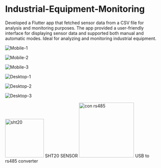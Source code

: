 # Industrial-Equipment-Monitoring
Developed a Flutter app that fetched sensor data from a CSV file for analysis and
monitoring purposes. The app provided a user-friendly interface for displaying sensor data and supported both manual and
automatic modes. Ideal for analyzing and monitoring industrial equipment.

![Mobile-1](https://github.com/yash379/Industrial-Equipment-Monitoring/assets/66986901/5c903ac9-565d-42f4-8fc6-1f0602c7ff1d)

![Mobile-2](https://github.com/yash379/Industrial-Equipment-Monitoring/assets/66986901/a25f622c-e84a-48a4-9591-4c25808b6d67)

![Mobile-3](https://github.com/yash379/Industrial-Equipment-Monitoring/assets/66986901/2b9ddf98-8de2-43ca-928a-79d89e53ce44)

![Desktop-1](https://github.com/yash379/Industrial-Equipment-Monitoring/assets/66986901/08b21f4a-3ed1-4fd9-aba4-4b6ff547425f)

![Desktop-2](https://github.com/yash379/Industrial-Equipment-Monitoring/assets/66986901/13e4e3b8-6d8b-4308-97cc-194cdc5b59c5)

![Desktop-3](https://github.com/yash379/Industrial-Equipment-Monitoring/assets/66986901/61195bc8-62da-4258-bdb8-3c9cfe6ce9d2)

<img width="125" alt="sht20" src="https://github.com/yash379/Industrial-Equipment-Monitoring/assets/66986901/cd817470-e377-484b-9f15-d77a01a5cec5">
SHT20 SENSOR 




<img width="178" alt="con rs485" src="https://github.com/yash379/Industrial-Equipment-Monitoring/assets/66986901/2c2b0633-539d-4824-8289-db1f626cc2c0">
USB to rs485 converter
